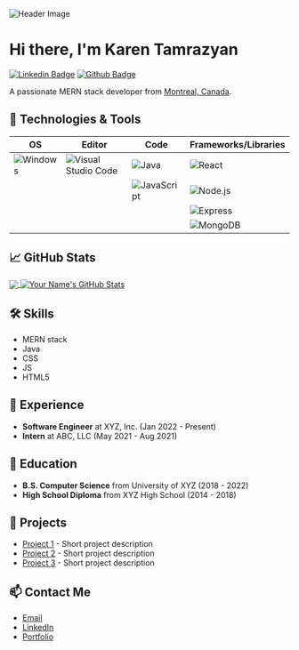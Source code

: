 ![Header Image](https://visme.co/blog/wp-content/uploads/2020/03/animation-software-header-wide.gif)

# Hi there, I'm Karen Tamrazyan

[![Linkedin Badge](https://img.shields.io/badge/-YourName-blue?style=flat&logo=Linkedin&logoColor=white&link=https://www.linkedin.com/in/karentamr/)](https://www.linkedin.com/in/karentamr/)
[![Github Badge](https://img.shields.io/badge/-YourUsername-grey?style=flat&logo=github&logoColor=white&link=https://github.com/karentamr)](https://www.github.com/YourUsername/)


A passionate MERN stack developer from [Montreal, Canada](http://www.vanishingmontreal.com/).

## 🔧 Technologies & Tools

| OS          | Editor                     | Code                        | Frameworks/Libraries      |
| ----------- | --------------------------| --------------------------- | ------------------------ |
| ![Windows](https://img.shields.io/badge/OS-Windows-informational?style=flat&logo=windows&logoColor=white&color=2bbc8a)    | ![Visual Studio Code](https://img.shields.io/badge/Editor-Visual_Studio_Code-informational?style=flat&logo=visual-studio-code&logoColor=white&color=2bbc8a)         | ![Java](https://img.shields.io/badge/Code-Java-informational?style=flat&logo=java&logoColor=white&color=2bbc8a)           | ![React](https://img.shields.io/badge/Framework-React-informational?style=flat&logo=react&logoColor=white&color=2bbc8a)            |
|             |                            | ![JavaScript](https://img.shields.io/badge/Code-JavaScript-informational?style=flat&logo=javascript&logoColor=white&color=2bbc8a) | ![Node.js](https://img.shields.io/badge/Framework-Node.js-informational?style=flat&logo=node.js&logoColor=white&color=2bbc8a) |
|             |                            |                             | ![Express](https://img.shields.io/badge/Framework-Express-informational?style=flat&logo=express&logoColor=white&color=2bbc8a)    |
|             |                            |                             | ![MongoDB](https://img.shields.io/badge/Database-MongoDB-informational?style=flat&logo=mongodb&logoColor=white&color=2bbc8a)     |


## &#x1f4c8; GitHub Stats
<a href="https://github.com/YourUsername/YourUsername">
  <img align="center" src="https://github-readme-stats.vercel.app/api/top-langs/?username=YourUsername&hide=java,html,tex&title_color=ffffff&text_color=c9cacc&icon_color=2bbc8a&bg_color=1d1f21" />
</a>
<a href="https://github.com/YourUsername/YourUsername">
  <img align="center" src="https://github-readme-stats.vercel.app/api?username=YourUsername&show_icons=true&line_height=27&title_color=ffffff&text_color=c9cacc&icon_color=2bbc8a&bg_color=1d1f21" alt="Your Name's GitHub Stats" />
</a>

## 🛠️ Skills
- MERN stack
- Java
- CSS
- JS
- HTML5

## 💼 Experience
- **Software Engineer** at XYZ, Inc. (Jan 2022 - Present)
- **Intern** at ABC, LLC (May 2021 - Aug 2021)

## 🌱 Education
- **B.S. Computer Science** from University of XYZ (2018 - 2022)
- **High School Diploma** from XYZ High School (2014 - 2018)

## 🎯 Projects
- [Project 1](https://example.com/project1) - Short project description
- [Project 2](https://example.com/project2) - Short project description
- [Project 3](https://example.com/project3) - Short project description

## 📫 Contact Me
- [Email](mailto:youremail@example.com)
- [LinkedIn](https://www.linkedin.com/in/YourName/)
- [Portfolio](https://example.com/)
